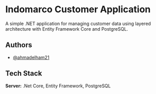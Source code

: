 
# Indomarco Customer Application

A simple .NET application for managing customer data using layered architecture with Entity Framework Core and PostgreSQL.



## Authors

- [@ahmadelham21](https://www.github.com/ahmadelham21)


## Tech Stack


**Server:** .Net Core, Entity Framework, PostgreSQL

